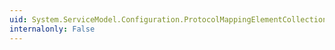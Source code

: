 ```yaml
---
uid: System.ServiceModel.Configuration.ProtocolMappingElementCollection
internalonly: False
---
```

